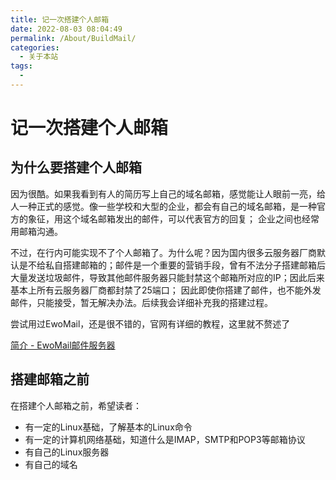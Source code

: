 ```yaml
---
title: 记一次搭建个人邮箱
date: 2022-08-03 08:04:49
permalink: /About/BuildMail/
categories:
  - 关于本站
tags:
  - 
---
```

# 记一次搭建个人邮箱

## 为什么要搭建个人邮箱

因为很酷。如果我看到有人的简历写上自己的域名邮箱，感觉能让人眼前一亮，给人一种正式的感觉。像一些学校和大型的企业，都会有自己的域名邮箱，是一种官方的象征，用这个域名邮箱发出的邮件，可以代表官方的回复； 企业之间也经常用邮箱沟通。

不过，在行内可能实现不了个人邮箱了。为什么呢？因为国内很多云服务器厂商默认是不给私自搭建邮箱的；邮件是一个重要的营销手段，曾有不法分子搭建邮箱后大量发送垃圾邮件，导致其他邮件服务器只能封禁这个邮箱所对应的IP；因此后来基本上所有云服务器厂商都封禁了25端口；
因此即使你搭建了邮件，也不能外发邮件，只能接受，暂无解决办法。后续我会详细补充我的搭建过程。

尝试用过EwoMail，还是很不错的，官网有详细的教程，这里就不赘述了

[简介 - EwoMail邮件服务器](http://doc.ewomail.com/docs/ewomail/jianjie)


## 搭建邮箱之前

在搭建个人邮箱之前，希望读者：

* 有一定的Linux基础，了解基本的Linux命令
* 有一定的计算机网络基础，知道什么是IMAP，SMTP和POP3等邮箱协议
* 有自己的Linux服务器
* 有自己的域名